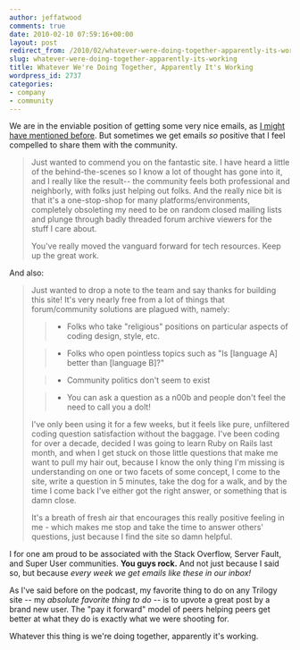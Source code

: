```yaml
---
author: jeffatwood
comments: true
date: 2010-02-10 07:59:16+00:00
layout: post
redirect_from: /2010/02/whatever-were-doing-together-apparently-its-working
slug: whatever-were-doing-together-apparently-its-working
title: Whatever We're Doing Together, Apparently It's Working
wordpress_id: 2737
categories:
- company
- community
---
```



We are in the enviable position of getting some very nice emails, as [I might have mentioned before](http://blog.stackoverflow.com/2009/09/i-heart-stack-overflow/). But sometimes we get emails _so_ positive that I feel compelled to share them with the community.





<blockquote>
Just wanted to commend you on the fantastic site. I have heard a little of the behind-the-scenes so I know a lot of thought has gone into it, and I really like the result-- the community feels both professional and neighborly, with folks just helping out folks. And the really nice bit is that it's a one-stop-shop for many platforms/environments, completely obsoleting my need to be on random closed mailing lists and plunge through badly threaded forum archive viewers for the stuff I care about.

> 
> 
You've really moved the vanguard forward for tech resources. Keep up the great work.
</blockquote>





And also:





<blockquote>
Just wanted to drop a note to the team and say thanks for building this site! It's very nearly free from a lot of things that forum/community solutions are plagued with, namely:

> 
> 

> 
> 

>   * Folks who take "religious" positions on particular aspects of coding design, style, etc.

>   * Folks who open pointless topics such as "Is [language A] better than [language B]?"

>   * Community politics don't seem to exist

>   * You can ask a question as a n00b and people don't feel the need to call you a dolt!


> 
> 
I've only been using it for a few weeks, but it feels like pure, unfiltered coding question satisfaction without the baggage. I've been coding for over a decade, decided I was going to learn Ruby on Rails last month, and when I get stuck on those little questions that make me want to pull my hair out, because I know the only thing I'm missing is understanding on one or two facets of some concept, I come to the site, write a question in 5 minutes, take the dog for a walk, and by the time I come back I've either got the right answer, or something that is damn close.

> 
> 
It's a breath of fresh air that encourages this really positive feeling in me - which makes me stop and take the time to answer others' questions, just because I find the site so damn helpful.
</blockquote>





I for one am proud to be associated with the Stack Overflow, Server Fault, and Super User communities. **You guys rock.** And not just because I said so, but because _every week we get emails like these in our inbox!_



As I've said before on the podcast, my favorite thing to do on any Trilogy site -- my _absolute favorite thing to do_ -- is to upvote a great post by a brand new user. The "pay it forward" model of peers helping peers get better at what they do is exactly what we were shooting for.



Whatever this thing is we're doing together, apparently it's working.

